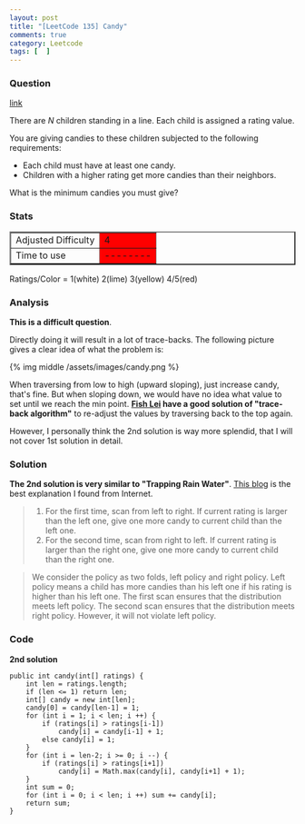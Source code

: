 ```yaml
---
layout: post
title: "[LeetCode 135] Candy"
comments: true
category: Leetcode
tags: [  ]
---
```



### Question 
[link](https://oj.leetcode.com/problems/candy/)

<div class="question-content">
            <p></p><p>
There are <i>N</i> children standing in a line. Each child is assigned a rating value. 
</p>
<p>
You are giving candies to these children subjected to the following requirements:
</p>
<ul>
<li>Each child must have at least one candy.</li>
<li>Children with a higher rating get more candies than their neighbors.</li>
</ul>
<p>
What is the minimum candies you must give?
</p><p></p>
          </div>

### Stats
<table border="2">
	<tr>
		<td>Adjusted Difficulty</td>
		<td bgcolor="red">4</td>
	</tr>
	<tr>
		<td>Time to use</td>
		<td bgcolor="red">--------</td>
	</tr>
</table>

Ratings/Color = 1(white) 2(lime) 3(yellow) 4/5(red)

### Analysis

__This is a difficult question__. 

Directly doing it will result in a lot of trace-backs. The following picture gives a clear idea of what the problem is: 

{% img middle /assets/images/candy.png %}

When traversing from low to high (upward sloping), just increase candy, that's fine. But when sloping down, we would have no idea what value to set until we reach the min point. __[Fish Lei](http://fisherlei.blogspot.sg/2013/11/leetcode-candy-solution.html) have a good solution of "trace-back algorithm"__ to re-adjust the values by traversing back to the top again. 

However, I personally think the 2nd solution is way more splendid, that I will not cover 1st solution in detail. 

### Solution

__The 2nd solution is very similar to "Trapping Rain Water"__. [This blog](http://zhaohongze.com/wordpress/2013/12/10/leetcode-candy/) is the best explanation I found from Internet. 

> 1. For the first time, scan from left to right. If current rating is larger than the left one, give one more candy to current child than the left one.
> 2. For the second time, scan from right to left. If current rating is larger than the right one, give one more candy to current child than the right one.

> We consider the policy as two folds, left policy and right policy. Left policy means a child has more candies than his left one if his rating is higher than his left one. The first scan ensures that the distribution meets left policy. The second scan ensures that the distribution meets right policy. However, it will not violate left policy.

### Code

__2nd solution__

    public int candy(int[] ratings) {
        int len = ratings.length;
		if (len <= 1) return len;
		int[] candy = new int[len];
		candy[0] = candy[len-1] = 1;
		for (int i = 1; i < len; i ++) {
			if (ratings[i] > ratings[i-1])
				candy[i] = candy[i-1] + 1;
			else candy[i] = 1;
		}
		for (int i = len-2; i >= 0; i --) {
			if (ratings[i] > ratings[i+1])
				candy[i] = Math.max(candy[i], candy[i+1] + 1);
		}
		int sum = 0;
		for (int i = 0; i < len; i ++) sum += candy[i];
		return sum;
    }
